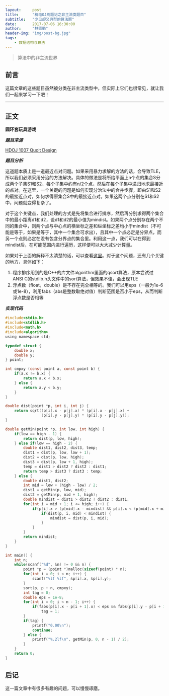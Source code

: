 ```yaml
---
layout:     post
title:      "杭电OJ刷题记之非主流类题目"
subtitle:   "少见却又典型的算法题"
date:       2017-07-06 16:30:00
author:     "林佩勤"
header-img: "img/post-bg.jpg"
tags:
    - 数据结构与算法
---
```


> 算法中的非主流世界
>


## 前言

这篇文章的这些题目虽然被分类在非主流类型中，但实际上它们也很常见，就让我们一起来学习一下吧！

---

## 正文

**圆环套玩具游戏**

***题目来源***

[HDOJ 1007 Quoit Design](http://acm.hdu.edu.cn/showproblem.php?pid=1007)

***题目分析***

这道题本质上是一道最近点对问题。如果采用暴力求解的方法的话，会导致TLE，所以我们必须采用分治的方法解决。具体的做法是将所给平面上n个点的集合S分成两个子集S1和S2，每个子集中约有n/2个点，然后在每个子集中递归地求最接近的点对。在这里，一个关键的问题是如何实现分治法中的合并步骤，即由S1和S2的最接近点对，如何求得原集合S中的最接近点对。如果这两个点分别在S1和S2中，问题就变得复杂了。

对于这个关键点，我们处理的方式是先将集合进行排序，然后再分别求得两个集合中的最小距离d1和d2，设d1和d2的最小值为mindist。如果两个点分别存在两个不同的集合中，则两个点与中心点的横坐标之差和纵坐标之差均小于mindist（不可能是等于，如果是等于，其中一个集合可求出），且其中一个点必定是分界点，而另一个点则必定在没有包含分界点的集合里。利用这一点，我们可以在得到mindist后，在可能范围内进行遍历，这样便可以大大减少计算量。

如果对于上面的解释不太清楚的话，可以查看[这里](http://www.cnblogs.com/hxsyl/p/3230164.html)。对于这个问题，还有几个关键的地方，具体如下：

1. 程序排序用到的是C++的库文件algorithm里面的qsort算法，原本尝试过ANSI C的stdlib.h头文件中的sort算法，但效果不佳，会出现TLE
2. 浮点数（float，double）是不存在完全相等的。我们可以用eps（一般为1e-6或1e-8），利用fabs（abs是整数取绝对值）判断范围是否小于eps，从而判断浮点数是否相等

***实现代码***

```c
#include<stdio.h>
#include<stdlib.h>
#include<math.h>
#include<algorithm>
using namespace std;

typedef struct {
    double x;
    double y;
} point;

int cmpxy (const point a, const point b) {
    if(a.x != b.x) {
        return a.x < b.x;
    } else {
        return a.y < b.y;
    }
}

double dist(point *p, int i, int j) {
    return sqrt((p[i].x - p[j].x) * (p[i].x - p[j].x) +
                (p[i].y - p[j].y) * (p[i].y - p[j].y));
}

double getMin(point *p, int low, int high) {
    if(low == high - 1) {
        return dist(p, low, high);
    } else if(low == high - 2) {
        double dist1, dist2, dist3, temp;
        dist1 = dist(p, low, low + 1);
        dist2 = dist(p, low, high);
        dist3 = dist(p, low + 1, high);
        temp = dist1 > dist2 ? dist2 : dist1;
        return temp > dist3 ? dist3 : temp;
    } else {
        double dist1, dist2;
        int mid = low + (high - low) / 2;
        dist1 = getMin(p, low, mid);
        dist2 = getMin(p, mid + 1, high);
        double mindist = dist1 > dist2 ? dist2 : dist1;
        for(int i = mid + 1; i <= high; i++) {
            if(p[i].x > (p[mid].x - mindist) && p[i].x < (p[mid].x + mindist)) {
                if(dist(p, i, mid) < mindist) {
                    mindist = dist(p, i, mid);
                }
            }
        }
        return mindist;
    }
}

int main() {
    int n;
    while(scanf("%d", &n) != 0 && n) {
        point *p = (point *)malloc(sizeof(point) * n);
        for(int i = 0; i < n; i++) {
            scanf("%lf %lf", &p[i].x, &p[i].y);
        }
        sort(p, p + n, cmpxy);
        int tag = 0;
        double eps = 1e-8;
        for(int i = 0; i < n - 1; i++) {
            if(fabs(p[i].x - p[i + 1].x) < eps && fabs(p[i].y - p[i + 1].y) < eps)
                tag = 1;
        }
        if(tag) {
            printf("0.00\n");
            continue;
        } else {
            printf("%.2lf\n", getMin(p, 0, n - 1) / 2);
        }
    }
    return 0;
}
```
## 后记

这一篇文章中有很多有趣的问题，可以慢慢琢磨。
